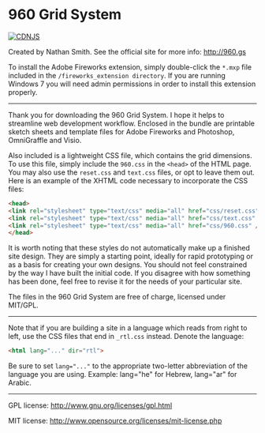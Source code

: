 960 Grid System
===============
[![CDNJS](https://img.shields.io/cdnjs/v/960gs.svg)](https://cdnjs.com/libraries/960gs)

Created by Nathan Smith. See the official site for more info: http://960.gs

To install the Adobe Fireworks extension, simply double-click the `*.mxp` file
included in the `/fireworks_extension directory`. If you are running Windows 7
you will need admin permissions in order to install this extension properly.

----------------------------------------------------------------------------

Thank you for downloading the 960 Grid System. I hope it helps to streamline
web development workflow. Enclosed in the bundle are printable sketch sheets
and template files for Adobe Fireworks and Photoshop, OmniGraffle and Visio.

Also included is a lightweight CSS file, which contains the grid dimensions.
To use this file, simply include the `960.css` in the `<head>` of the HTML page.
You may also use the `reset.css` and `text.css` files, or opt to leave them out.
Here is an example of the XHTML code necessary to incorporate the CSS files:

```html
<head>
<link rel="stylesheet" type="text/css" media="all" href="css/reset.css" />
<link rel="stylesheet" type="text/css" media="all" href="css/text.css" />
<link rel="stylesheet" type="text/css" media="all" href="css/960.css" />
</head>
```

It is worth noting that these styles do not automatically make up a finished
site design. They are simply a starting point, ideally for rapid prototyping
or as a basis for creating your own designs. You should not feel constrained
by the way I have built the initial code. If you disagree with how something
has been done, feel free to revise it for the needs of your particular site.

The files in the 960 Grid System are free of charge, licensed under MIT/GPL.

----------------------------------------------------------------------------

Note that if you are building a site in a language which reads from right to
left, use the CSS files that end in `_rtl.css` instead. Denote the language:

```html
<html lang="..." dir="rtl">
```

Be sure to set `lang="..."` to the appropriate two-letter abbreviation of the
language you are using. Example: lang="he" for Hebrew, lang="ar" for Arabic.

----------------------------------------------------------------------------

GPL license:
http://www.gnu.org/licenses/gpl.html

MIT license:
http://www.opensource.org/licenses/mit-license.php
